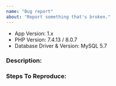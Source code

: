 ```yaml
---
name: "Bug report"
about: "Report something that's broken."
---
```


<!-- DO NOT THROW THIS AWAY -->
<!-- Fill out the FULL versions with patch versions -->

-   App Version: 1.x
-   PHP Version: 7.4.13 / 8.0.7
-   Database Driver & Version: MySQL 5.7

### Description:

### Steps To Reproduce:
